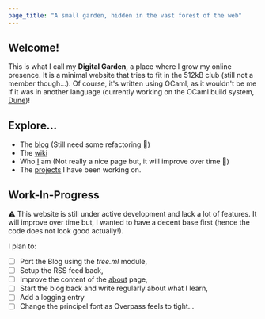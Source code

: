 ```yaml
---
page_title: "A small garden, hidden in the vast forest of the web"
---
```


## Welcome!

This is what I call my **Digital Garden**, a place where I grow my online
presence. It is a minimal website that tries to fit in the 512kB club (still
not a member though...). Of course, it's written using OCaml, as it wouldn't be
me if it was in another language (currently working on the OCaml build system,
[Dune](https://github.com/ocaml/dune))!

## Explore...

- The [blog](/blog) (Still need some refactoring 🔧)
- The [wiki](/wiki) 
- Who [I](/about) am (Not really a nice page but, it will improve over time 🤞)
- The [projects](/projects) I have been working on.

## Work-In-Progress

⚠️ This website is still under active development and lack a lot of features. It
will improve over time but, I wanted to have a decent base first (hence the
code does not look good actually!).

I plan to:
- [ ] Port the Blog using the _tree.ml_ module,
- [ ] Setup the RSS feed back,
- [ ] Improve the content of the [about](/about) page,
- [ ] Start the blog back and write regularly about what I learn,
- [ ] Add a logging entry
- [ ] Change the principel font as Overpass feels to tight...
